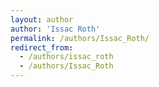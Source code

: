 ```yaml
---
layout: author
author: 'Issac Roth'
permalink: /authors/Issac_Roth/
redirect_from:
  - /authors/issac_roth
  - /authors/Issac_Roth
---
```

